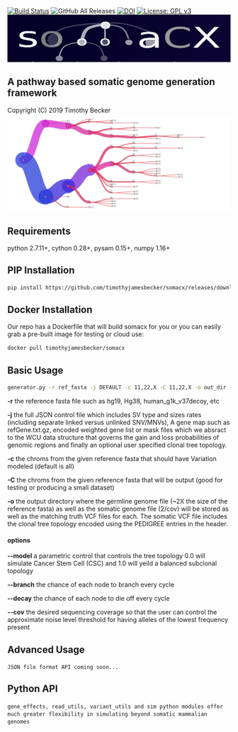 [![Build Status](https://api.travis-ci.org/timothyjamesbecker/somacx.svg)](https://travis-ci.com/timothyjamesbecker/somacx) ![GitHub All Releases](https://img.shields.io/github/downloads/timothyjamesbecker/somacx/total.svg) [![DOI](https://zenodo.org/badge/185091540.svg)](https://zenodo.org/badge/latestdoi/185091540) [![License: GPL v3](https://img.shields.io/badge/License-GPLv3-blue.svg)](https://www.gnu.org/licenses/gpl-3.0)
![Alt text](images/somacx_logo.png?raw=true "somacx") <br>
## A pathway based somatic genome generation framework
Copyright (C) 2019 Timothy Becker
![Alt text](images/clone_tree.png?raw=true "somacx") <br>


## Requirements
python 2.7.11+, cython 0.28+, pysam 0.15+, numpy 1.16+<br>

## PIP Installation
```bash
pip install https://github.com/timothyjamesbecker/somacx/releases/download/0.1.0/somacx-0.1.0.tar.gz
```

## Docker Installation
Our repo has a Dockerfile that will build somacx for you or you can easily grab a pre-built image for testing or cloud use:
```bash
docker pull timothyjamesbecker/somacx
```

## Basic Usage
```bash
generator.py -r ref_fasta -j DEFAULT -c 11,22,X -C 11,22,X -o out_dir --cov 2
```
<b>-r</b> the reference fasta file such as hg19, Hg38, human_g1k_v37decoy, etc<br>

<b>-j</b> the full JSON control file which includes SV type and sizes rates (including separate linked versus unlinked SNV/MNVs), A gene map such as refGene.txt.gz, encoded weighted gene list or mask files which we absract to the WCU data structure that governs the gain and loss probabilities of genomic regions and finally an optional user specified clonal tree topology.

<b>-c</b> the chroms from the given reference fasta that should have Variation modeled (default is all)

<b>-C</b> the chroms from the given reference fasta that will be output (good for testing or producing a small dataset)

<b>-o</b> the output directory where the germline genome file (~2X the size of the reference fasta) as well as the somatic genome file (2/cov) will be stored as well as the matching truth VCF files for each. The somatic VCF file includes the clonal tree topology encoded using the PEDIGREE entries in the header.

#### options
<b>--model</b> a parametric control that controls the tree topology 0.0 will simulate Cancer Stem Cell (CSC) and 1.0 will yeild a balanced subclonal topology

<b>--branch</b> the chance of each node to branch every cycle

<b>--decay</b> the chance of each node to die off every cycle

<b>--cov</b> the desired sequencing coverage so that the user can control the approximate noise level threshold for having alleles of the lowest frequency present

## Advanced Usage
``JSON file format API coming soon...``

## Python API
``gene_effects, read_utils, variant_utils and sim python modules offer much greater flexibility in simulating beyond somatic mammalian genomes
``
